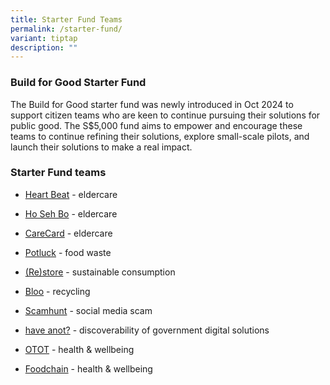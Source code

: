 ```yaml
---
title: Starter Fund Teams
permalink: /starter-fund/
variant: tiptap
description: ""
---
```

<h3><strong>Build for Good Starter Fund</strong></h3>
<p>The Build for Good starter fund was newly introduced in Oct 2024 to support
citizen teams who are keen to continue pursuing their solutions for public
good. The S$5,000 fund aims to empower and encourage these teams to continue
refining their solutions, explore small-scale pilots, and launch their
solutions to make a real impact.</p>
<h3><strong>Starter Fund teams</strong></h3>
<ul data-tight="true" class="tight">
<li>
<p><a href="/heart-beat/" rel="noopener nofollow" target="_blank">Heart Beat</a> -
eldercare</p>
</li>
<li>
<p><a href="/ho-seh-bo/" rel="noopener nofollow" target="_blank">Ho Seh Bo</a> -
eldercare</p>
</li>
<li>
<p><a href="/carecard/" rel="noopener nofollow" target="_blank">CareCard</a> -
eldercare</p>
</li>
<li>
<p><a href="/potluck/" rel="noopener nofollow" target="_blank">Potluck</a> -
food waste</p>
</li>
<li>
<p><a href="/restore/" rel="noopener nofollow" target="_blank">(Re)store</a> -
sustainable consumption</p>
</li>
<li>
<p><a href="/bloo/" rel="noopener nofollow" target="_blank">Bloo</a> - recycling</p>
</li>
<li>
<p><a href="/scamhunt/" rel="noopener nofollow" target="_blank">Scamhunt</a> -
social media scam</p>
</li>
<li>
<p><a href="/have-anot/" rel="noopener nofollow" target="_blank">have anot?</a> -
discoverability of government digital solutions</p>
</li>
<li>
<p><a href="/otot/" rel="noopener nofollow" target="_blank">OTOT</a> - health
&amp; wellbeing</p>
</li>
<li>
<p><a href="/foodchain/" rel="noopener nofollow" target="_blank">Foodchain</a> -
health &amp; wellbeing</p>
</li>
</ul>
<p></p>
